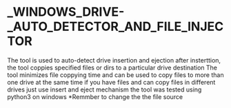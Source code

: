 # _WINDOWS_DRIVE-_AUTO_DETECTOR_AND_FILE_INJECTOR
The tool is used to auto-detect drive insertion and ejection
after insterttion, the tool coppies specified files or dirs to a particular drive destination 
The tool minimizes file coppying time and can be used to copy files to more than one drive at the same time
if you have files and can copy files in different drives just use insert and eject mechanism
the tool was tested using python3 on windows
*Remmber to change the the file source
